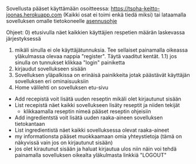 Sovellusta pääset käyttämään osoitteessa: https://tsoha-keitto-joonas.herokuapp.com (Kaikki osat ei toimi enkä tiedä miksi)
tai lataamalla sovelluksen omalle tietokoneelle
[asennusohje](/Dokumentaatio/asennusohje.md)

Ohjeet:
0) etusivulla näet kaikkien käyttäjien respetien määrän laskevassa järjestyksessä
1) mikäli sinulla ei ole käyttäjätunnuksia. Tee sellaiset painamalla oikeassa yläkulmassa olevaa nappia "register". Täytä vaaditut kentät.
1.1) jos sinulla on tunnukset klikkaa "login" painiketta
2) kirjaudut sovellukseen sisään
3) Sovelluksen yläpalkissa on erinäisä painikkeita jotak päästävät käyttäjän sovelluksen eri ominaisuuksiin
4) Home välilehti on sovelluksen etu-sivu
  - Add recepistä voit lisätä uuden reseptin mikäli olet kirjautunut sisään
  - List recepistä näet kaikki sovellukseen lisäty reseptit ja niiden tekijät
    - klikkaamalla reseptin nimeä pääset reseptin ohjeisiin
  - Add ingredientstä voit lisätä uuden raaka-aineen sovelluksen tietokantaan
  - List ingredientistä näet kaikki sovelluksessa olevat raaka-aineet
  - my informationsta pääset muokkaamaan omia yhteystietoja (tämä on näkyvissä vain jos on kirjautunut sisään)
  - jos olet kirautunut sisään ja haluat kirjautua ulos niin näin voi tehdä painamalla sovelluksen oikealta yläkulmasta linkkiä "LOGOUT"
